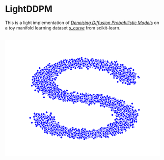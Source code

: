 # LightDDPM


This is a light implementation of [*Denoising Diffusion Probabilistic Models*](https://arxiv.org/abs/2006.11239) 
on a toy manifold learning dataset [*s_curve*](https://scikit-learn.org/stable/auto_examples/manifold/plot_compare_methods.html#sphx-glr-auto-examples-manifold-plot-compare-methods-py)
from scikit-learn.

<p align="center">
    <br>
    <img src="s_curve.png" width="800" />
    <br>
<p>